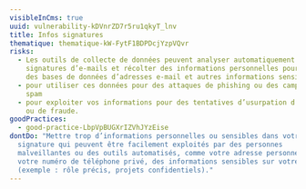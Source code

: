 ```yaml
---
visibleInCms: true
uuid: vulnerability-kDVnrZD7r5ru1qkyT_lnv
title: Infos signatures
thematique: thematique-kW-FytF1BDPDcjYzpVQvr
risks:
  - Les outils de collecte de données peuvent analyser automatiquement les
    signatures d’e-mails et récolter des informations personnelles pour créer
    des bases de données d’adresses e-mail et autres informations sensibles
  - pour utiliser ces données pour des attaques de phishing ou des campagnes de
    spam
  - pour exploiter vos informations pour des tentatives d’usurpation d’identité
    ou de fraude.
goodPractices:
  - good-practice-LbpVpBUGXrIZVhJYzEise
dontDo: "Mettre trop d’informations personnelles ou sensibles dans votre
  signature qui peuvent être facilement exploités par des personnes
  malveillantes ou des outils automatisés, comme votre adresse personnelle,
  votre numéro de téléphone privé, des informations sensibles sur votre travail
  (exemple : rôle précis, projets confidentiels)."
---
```

